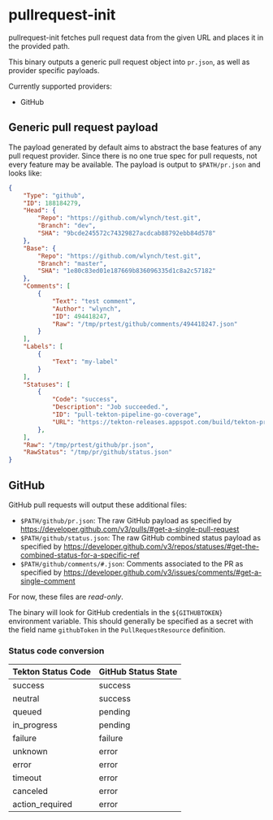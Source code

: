 # pullrequest-init

pullrequest-init fetches pull request data from the given URL and places it in
the provided path.

This binary outputs a generic pull request object into `pr.json`, as well as
provider specific payloads.

Currently supported providers:

*   GitHub

## Generic pull request payload

The payload generated by default aims to abstract the base features of any pull
request provider. Since there is no one true spec for pull requests, not every
feature may be available. The payload is output to `$PATH/pr.json` and looks
like:

```json
{
    "Type": "github",
    "ID": 188184279,
    "Head": {
        "Repo": "https://github.com/wlynch/test.git",
        "Branch": "dev",
        "SHA": "9bcde245572c74329827acdcab88792ebb84d578"
    },
    "Base": {
        "Repo": "https://github.com/wlynch/test.git",
        "Branch": "master",
        "SHA": "1e80c83ed01e187669b836096335d1c8a2c57182"
    },
    "Comments": [
        {
            "Text": "test comment",
            "Author": "wlynch",
            "ID": 494418247,
            "Raw": "/tmp/prtest/github/comments/494418247.json"
        }
    ],
    "Labels": [
        {
            "Text": "my-label"
        }
    ],
    "Statuses": [
        {
            "Code": "success",
            "Description": "Job succeeded.",
            "ID": "pull-tekton-pipeline-go-coverage",
            "URL": "https://tekton-releases.appspot.com/build/tekton-prow/pr-logs/pull/tektoncd_pipeline/895/pull-tekton-pipeline-go-coverage/1141483806818045953/"
        },
    ],
    "Raw": "/tmp/prtest/github/pr.json",
    "RawStatus": "/tmp/pr/github/status.json"
}
```

## GitHub

GitHub pull requests will output these additional files:

*   `$PATH/github/pr.json`: The raw GitHub payload as specified by
    https://developer.github.com/v3/pulls/#get-a-single-pull-request
*   `$PATH/github/status.json`: The raw GitHub combined status payload as
    specified by
    https://developer.github.com/v3/repos/statuses/#get-the-combined-status-for-a-specific-ref
*   `$PATH/github/comments/#.json`: Comments associated to the PR as specified
    by https://developer.github.com/v3/issues/comments/#get-a-single-comment

For now, these files are *read-only*.

The binary will look for GitHub credentials in the `${GITHUBTOKEN}` environment
variable. This should generally be specified as a secret with the field name
`githubToken` in the `PullRequestResource` definition.

### Status code conversion

Tekton Status Code | GitHub Status State
------------------ | -------------------
success            | success
neutral            | success
queued             | pending
in_progress        | pending
failure            | failure
unknown            | error
error              | error
timeout            | error
canceled           | error
action_required    | error
